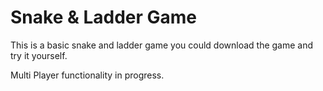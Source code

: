 <h1>Snake & Ladder Game</h1> 

This is a basic snake and ladder game you could download the game and try it yourself.

Multi Player functionality in progress.

